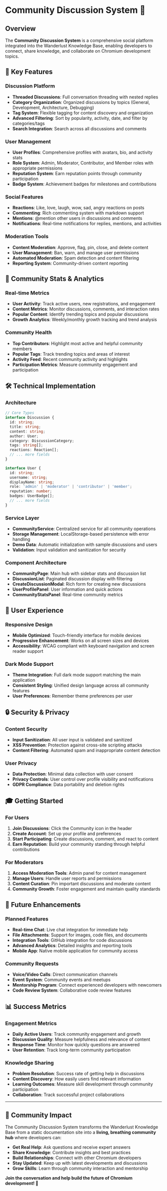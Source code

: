 # Community Discussion System 🌟

## Overview

The **Community Discussion System** is a comprehensive social platform integrated into the Wanderlust Knowledge Base, enabling developers to connect, share knowledge, and collaborate on Chromium development topics.

## 🚀 Key Features

### Discussion Platform
- **Threaded Discussions**: Full conversation threading with nested replies
- **Category Organization**: Organized discussions by topics (General, Development, Architecture, Debugging)
- **Tag System**: Flexible tagging for content discovery and organization
- **Advanced Filtering**: Sort by popularity, activity, date, and filter by categories/tags
- **Search Integration**: Search across all discussions and comments

### User Management
- **User Profiles**: Comprehensive profiles with avatars, bio, and activity stats
- **Role System**: Admin, Moderator, Contributor, and Member roles with appropriate permissions
- **Reputation System**: Earn reputation points through community participation
- **Badge System**: Achievement badges for milestones and contributions

### Social Features
- **Reactions**: Like, love, laugh, wow, sad, angry reactions on posts
- **Commenting**: Rich commenting system with markdown support
- **Mentions**: @mention other users in discussions and comments
- **Notifications**: Real-time notifications for replies, mentions, and activities

### Moderation Tools
- **Content Moderation**: Approve, flag, pin, close, and delete content
- **User Management**: Ban, warn, and manage user permissions
- **Automated Moderation**: Spam detection and content filtering
- **Reporting System**: Community-driven content reporting

## 🎯 Community Stats & Analytics

### Real-time Metrics
- **User Activity**: Track active users, new registrations, and engagement
- **Content Metrics**: Monitor discussions, comments, and interaction rates
- **Popular Content**: Identify trending topics and popular discussions
- **Growth Analytics**: Weekly/monthly growth tracking and trend analysis

### Community Health
- **Top Contributors**: Highlight most active and helpful community members
- **Popular Tags**: Track trending topics and areas of interest
- **Activity Feed**: Recent community activity and highlights
- **Participation Metrics**: Measure community engagement and participation

## 🛠️ Technical Implementation

### Architecture
```typescript
// Core Types
interface Discussion {
  id: string;
  title: string;
  content: string;
  author: User;
  category: DiscussionCategory;
  tags: string[];
  reactions: Reaction[];
  // ... more fields
}

interface User {
  id: string;
  username: string;
  displayName: string;
  role: 'admin' | 'moderator' | 'contributor' | 'member';
  reputation: number;
  badges: UserBadge[];
  // ... more fields
}
```

### Service Layer
- **CommunityService**: Centralized service for all community operations
- **Storage Management**: LocalStorage-based persistence with error handling
- **Demo Data**: Automatic initialization with sample discussions and users
- **Validation**: Input validation and sanitization for security

### Component Architecture
- **CommunityPage**: Main hub with sidebar stats and discussion list
- **DiscussionList**: Paginated discussion display with filtering
- **CreateDiscussionModal**: Rich form for creating new discussions
- **UserProfilePanel**: User information and quick actions
- **CommunityStatsPanel**: Real-time community metrics

## 📱 User Experience

### Responsive Design
- **Mobile Optimized**: Touch-friendly interface for mobile devices
- **Progressive Enhancement**: Works on all screen sizes and devices
- **Accessibility**: WCAG compliant with keyboard navigation and screen reader support

### Dark Mode Support
- **Theme Integration**: Full dark mode support matching the main application
- **Consistent Styling**: Unified design language across all community features
- **User Preferences**: Remember theme preferences per user

## 🔒 Security & Privacy

### Content Security
- **Input Sanitization**: All user input is validated and sanitized
- **XSS Prevention**: Protection against cross-site scripting attacks
- **Content Filtering**: Automated spam and inappropriate content detection

### User Privacy
- **Data Protection**: Minimal data collection with user consent
- **Privacy Controls**: User control over profile visibility and notifications
- **GDPR Compliance**: Data portability and deletion rights

## 🎓 Getting Started

### For Users
1. **Join Discussions**: Click the Community icon in the header
2. **Create Account**: Set up your profile and preferences
3. **Start Participating**: Create discussions, comment, and react to content
4. **Earn Reputation**: Build your community standing through helpful contributions

### For Moderators
1. **Access Moderation Tools**: Admin panel for content management
2. **Manage Users**: Handle user reports and permissions
3. **Content Curation**: Pin important discussions and moderate content
4. **Community Growth**: Foster engagement and maintain quality standards

## 🚀 Future Enhancements

### Planned Features
- **Real-time Chat**: Live chat integration for immediate help
- **File Attachments**: Support for images, code files, and documents
- **Integration Tools**: GitHub integration for code discussions
- **Advanced Analytics**: Detailed insights and reporting tools
- **Mobile App**: Native mobile application for community access

### Community Requests
- **Voice/Video Calls**: Direct communication channels
- **Event System**: Community events and meetups
- **Mentorship Program**: Connect experienced developers with newcomers
- **Code Review System**: Collaborative code review features

## 📊 Success Metrics

### Engagement Metrics
- **Daily Active Users**: Track community engagement and growth
- **Discussion Quality**: Measure helpfulness and relevance of content
- **Response Time**: Monitor how quickly questions are answered
- **User Retention**: Track long-term community participation

### Knowledge Sharing
- **Problem Resolution**: Success rate of getting help in discussions
- **Content Discovery**: How easily users find relevant information
- **Learning Outcomes**: Measure skill development through community participation
- **Collaboration**: Track successful project collaborations

---

## 🎉 Community Impact

The Community Discussion System transforms the Wanderlust Knowledge Base from a static documentation site into a **living, breathing community hub** where developers can:

- **Get Real Help**: Ask questions and receive expert answers
- **Share Knowledge**: Contribute insights and best practices
- **Build Relationships**: Connect with other Chromium developers
- **Stay Updated**: Keep up with latest developments and discussions
- **Grow Skills**: Learn through community interaction and mentorship

**Join the conversation and help build the future of Chromium development! 🚀**
